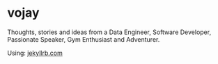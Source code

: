 # vojay

Thoughts, stories and ideas from a Data Engineer, Software Developer, Passionate Speaker, Gym Enthusiast and Adventurer.

Using: [jekyllrb.com](https://jekyllrb.com)

